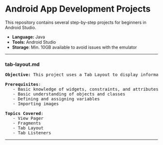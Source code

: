 # Android App Development Projects

This repository contains several step-by-step projects for beginners in Android Studio. 

- **Language:** Java
- **Tools:** Android Studio
- **Storage**: Min. 10GB available to avoid issues with the emulator

---

### tab-layout.md

<pre>
<b>Objective:</b> This project uses a Tab Layout to display information about a particular animal. 
    
<b>Prerequisites</b>:
   - Basic knowledge of widgets, constraints, and attributes
   - Basic understanding of objects and classes
   - Defining and assigning variables
   - Importing images
    
<b>Topics Covered</b>:
   - View Pager
   - Fragments
   - Tab Layout
   - Tab Listeners    
</pre>

---


